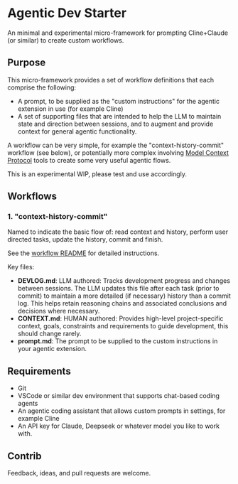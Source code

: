 # Agentic Dev Starter

An minimal and experimental micro-framework for prompting Cline+Claude (or similar) to create custom workflows.

## Purpose

This micro-framework provides a set of workflow definitions that each comprise the following:

- A prompt, to be supplied as the "custom instructions" for the agentic extension in use (for example Cline)
- A set of supporting files that are intended to help the LLM to maintain state and direction between sessions, and to augment and provide context for general agentic functionality.

A workflow can be very simple, for example the "context-history-commit" workflow (see below), or potentially more complex involving [Model Context Protocol](https://www.anthropic.com/news/model-context-protocol) tools to create some very useful agentic flows.

This is an experimental WIP, please test and use accordingly.

## Workflows

### 1. "context-history-commit"

Named to indicate the basic flow of: read context and history, perform user directed tasks, update the history, commit and finish.

See the [workflow README](workflows/context-history-commit/README.md) for detailed instructions.

Key files:
- **DEVLOG.md**: LLM authored: Tracks development progress and changes between sessions. The LLM updates this file after each task (prior to commit) to maintain a more detailed (if necessary) history than a commit log. This helps retain reasoning chains and associated conclusions and decisions where necessary.
- **CONTEXT.md**: HUMAN authored: Provides high-level project-specific context, goals, constraints and requirements to guide development, this should change rarely.
- **prompt.md**: The prompt to be supplied to the custom instructions in your agentic extension.

## Requirements

- Git
- VSCode or similar dev environment that supports chat-based coding agents
- An agentic coding assistant that allows custom prompts in settings, for example Cline
- An API key for Claude, Deepseek or whatever model you like to work with.

## Contrib

Feedback, ideas, and pull requests are welcome.
